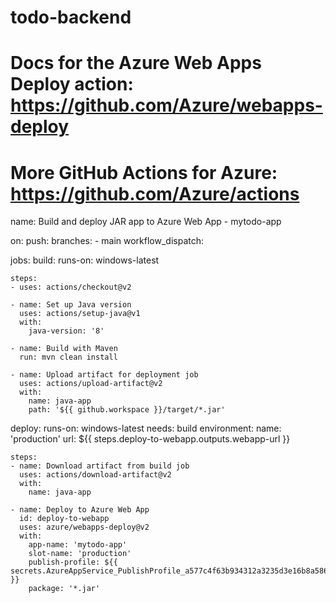 # todo-backend
# Docs for the Azure Web Apps Deploy action: https://github.com/Azure/webapps-deploy
# More GitHub Actions for Azure: https://github.com/Azure/actions

name: Build and deploy JAR app to Azure Web App - mytodo-app

on:
  push:
    branches:
      - main
  workflow_dispatch:

jobs:
  build:
    runs-on: windows-latest

    steps:
    - uses: actions/checkout@v2

    - name: Set up Java version
      uses: actions/setup-java@v1
      with:
        java-version: '8'

    - name: Build with Maven
      run: mvn clean install

    - name: Upload artifact for deployment job
      uses: actions/upload-artifact@v2
      with:
        name: java-app
        path: '${{ github.workspace }}/target/*.jar'

  deploy:
    runs-on: windows-latest
    needs: build
    environment:
      name: 'production'
      url: ${{ steps.deploy-to-webapp.outputs.webapp-url }}

    steps:
    - name: Download artifact from build job
      uses: actions/download-artifact@v2
      with:
        name: java-app

    - name: Deploy to Azure Web App
      id: deploy-to-webapp
      uses: azure/webapps-deploy@v2
      with:
        app-name: 'mytodo-app'
        slot-name: 'production'
        publish-profile: ${{ secrets.AzureAppService_PublishProfile_a577c4f63b934312a3235d3e16b8a586 }}
        package: '*.jar'
